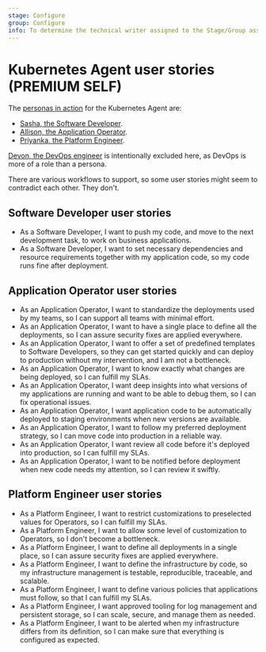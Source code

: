 ```yaml
---
stage: Configure
group: Configure
info: To determine the technical writer assigned to the Stage/Group associated with this page, see https://about.gitlab.com/handbook/engineering/ux/technical-writing/#designated-technical-writers
---
```


# Kubernetes Agent user stories **(PREMIUM SELF)**

The [personas in action](https://about.gitlab.com/handbook/marketing/product-marketing/roles-personas/#user-personas)
for the Kubernetes Agent are:

- [Sasha, the Software Developer](https://about.gitlab.com/handbook/marketing/strategic-marketing/roles-personas/#sasha-software-developer).
- [Allison, the Application Operator](https://about.gitlab.com/handbook/marketing/strategic-marketing/roles-personas/#allison-application-ops).
- [Priyanka, the Platform Engineer](https://about.gitlab.com/handbook/marketing/strategic-marketing/roles-personas/#priyanka-platform-engineer).

[Devon, the DevOps engineer](https://about.gitlab.com/handbook/marketing/strategic-marketing/roles-personas/#devon-devops-engineer)
is intentionally excluded here, as DevOps is more of a role than a persona.

There are various workflows to support, so some user stories might seem to contradict each other. They don't.

## Software Developer user stories

<!-- vale gitlab.FirstPerson = NO -->

- As a Software Developer, I want to push my code, and move to the next development task,
  to work on business applications.
- As a Software Developer, I want to set necessary dependencies and resource requirements
  together with my application code, so my code runs fine after deployment.

<!-- vale gitlab.FirstPerson = YES -->

## Application Operator user stories

<!-- vale gitlab.FirstPerson = NO -->

- As an Application Operator, I want to standardize the deployments used by my teams,
  so I can support all teams with minimal effort.
- As an Application Operator, I want to have a single place to define all the deployments,
  so I can assure security fixes are applied everywhere.
- As an Application Operator, I want to offer a set of predefined templates to
  Software Developers, so they can get started quickly and can deploy to production
  without my intervention, and I am not a bottleneck.
- As an Application Operator, I want to know exactly what changes are being deployed,
  so I can fulfill my SLAs.
- As an Application Operator, I want deep insights into what versions of my applications
  are running and want to be able to debug them, so I can fix operational issues.
- As an Application Operator, I want application code to be automatically deployed
  to staging environments when new versions are available.
- As an Application Operator, I want to follow my preferred deployment strategy,
  so I can move code into production in a reliable way.
- As an Application Operator, I want review all code before it's deployed into production,
  so I can fulfill my SLAs.
- As an Application Operator, I want to be notified before deployment when new code needs my attention,
  so I can review it swiftly.

<!-- vale gitlab.FirstPerson = YES -->

## Platform Engineer user stories

<!-- vale gitlab.FirstPerson = NO -->

- As a Platform Engineer, I want to restrict customizations to preselected values
  for Operators, so I can fulfill my SLAs.
- As a Platform Engineer, I want to allow some level of customization to Operators,
  so I don't become a bottleneck.
- As a Platform Engineer, I want to define all deployments in a single place, so
  I can assure security fixes are applied everywhere.
- As a Platform Engineer, I want to define the infrastructure by code, so my
  infrastructure management is testable, reproducible, traceable, and scalable.
- As a Platform Engineer, I want to define various policies that applications must
  follow, so that I can fulfill my SLAs.
- As a Platform Engineer, I want approved tooling for log management and persistent storage,
  so I can scale, secure, and manage them as needed.
- As a Platform Engineer, I want to be alerted when my infrastructure differs from
  its definition, so I can make sure that everything is configured as expected.

<!-- vale gitlab.FirstPerson = YES -->
